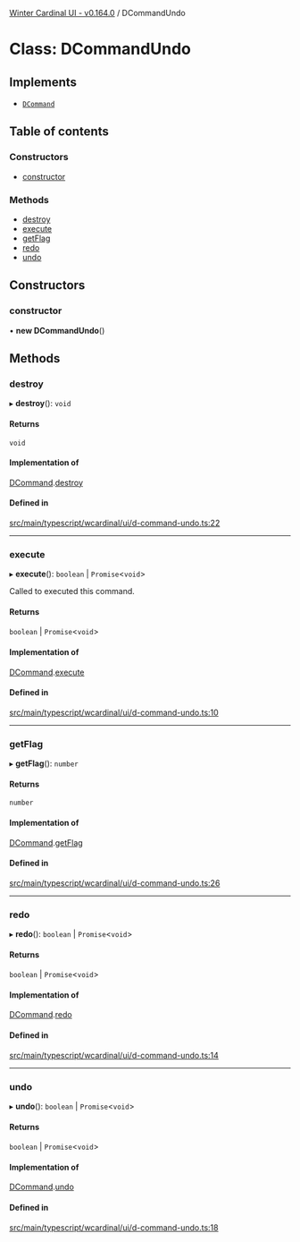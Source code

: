 [Winter Cardinal UI - v0.164.0](../index.md) / DCommandUndo

# Class: DCommandUndo

## Implements

- [`DCommand`](../interfaces/DCommand.md)

## Table of contents

### Constructors

- [constructor](DCommandUndo.md#constructor)

### Methods

- [destroy](DCommandUndo.md#destroy)
- [execute](DCommandUndo.md#execute)
- [getFlag](DCommandUndo.md#getflag)
- [redo](DCommandUndo.md#redo)
- [undo](DCommandUndo.md#undo)

## Constructors

### constructor

• **new DCommandUndo**()

## Methods

### destroy

▸ **destroy**(): `void`

#### Returns

`void`

#### Implementation of

[DCommand](../interfaces/DCommand.md).[destroy](../interfaces/DCommand.md#destroy)

#### Defined in

[src/main/typescript/wcardinal/ui/d-command-undo.ts:22](https://github.com/winter-cardinal/winter-cardinal-ui/blob/v0.164.0/src/main/typescript/wcardinal/ui/d-command-undo.ts#L22)

___

### execute

▸ **execute**(): `boolean` \| `Promise`<`void`\>

Called to executed this command.

#### Returns

`boolean` \| `Promise`<`void`\>

#### Implementation of

[DCommand](../interfaces/DCommand.md).[execute](../interfaces/DCommand.md#execute)

#### Defined in

[src/main/typescript/wcardinal/ui/d-command-undo.ts:10](https://github.com/winter-cardinal/winter-cardinal-ui/blob/v0.164.0/src/main/typescript/wcardinal/ui/d-command-undo.ts#L10)

___

### getFlag

▸ **getFlag**(): `number`

#### Returns

`number`

#### Implementation of

[DCommand](../interfaces/DCommand.md).[getFlag](../interfaces/DCommand.md#getflag)

#### Defined in

[src/main/typescript/wcardinal/ui/d-command-undo.ts:26](https://github.com/winter-cardinal/winter-cardinal-ui/blob/v0.164.0/src/main/typescript/wcardinal/ui/d-command-undo.ts#L26)

___

### redo

▸ **redo**(): `boolean` \| `Promise`<`void`\>

#### Returns

`boolean` \| `Promise`<`void`\>

#### Implementation of

[DCommand](../interfaces/DCommand.md).[redo](../interfaces/DCommand.md#redo)

#### Defined in

[src/main/typescript/wcardinal/ui/d-command-undo.ts:14](https://github.com/winter-cardinal/winter-cardinal-ui/blob/v0.164.0/src/main/typescript/wcardinal/ui/d-command-undo.ts#L14)

___

### undo

▸ **undo**(): `boolean` \| `Promise`<`void`\>

#### Returns

`boolean` \| `Promise`<`void`\>

#### Implementation of

[DCommand](../interfaces/DCommand.md).[undo](../interfaces/DCommand.md#undo)

#### Defined in

[src/main/typescript/wcardinal/ui/d-command-undo.ts:18](https://github.com/winter-cardinal/winter-cardinal-ui/blob/v0.164.0/src/main/typescript/wcardinal/ui/d-command-undo.ts#L18)
